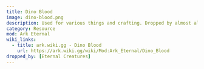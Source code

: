 ```yaml
---
title: Dino Blood
image: dino-blood.png
description: Used for various things and crafting. Dropped by almost all non-vanilla dinos.
category: Resource
mod: Ark Eternal
wiki_links:
  - title: ark.wiki.gg - Dino Blood
    url: https://ark.wiki.gg/wiki/Mod:Ark_Eternal/Dino_Blood
dropped_by: [Eternal Creatures]
---
```


